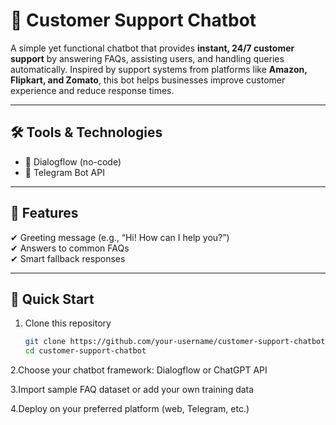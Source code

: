 # 💬 Customer Support Chatbot  

A simple yet functional chatbot that provides **instant, 24/7 customer support** by answering FAQs, assisting users, and handling queries automatically. Inspired by support systems from platforms like **Amazon, Flipkart, and Zomato**, this bot helps businesses improve customer experience and reduce response times.  

---


## 🛠️ Tools & Technologies  
- 🔧 Dialogflow (no-code)   
- 💬 Telegram Bot API   


---

## 🔑 Features  
✔ Greeting message (e.g., “Hi! How can I help you?”)  
✔ Answers to common FAQs  
✔ Smart fallback responses  


---

## 🚀 Quick Start  
1. Clone this repository  
   ```bash
   git clone https://github.com/your-username/customer-support-chatbot.git
   cd customer-support-chatbot
   
2.Choose your chatbot framework: Dialogflow or ChatGPT API

3.Import sample FAQ dataset or add your own training data

4.Deploy on your preferred platform (web, Telegram, etc.)
